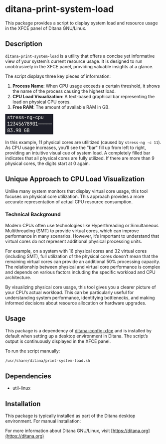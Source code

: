# ditana-print-system-load

This package provides a script to display system load and resource usage in the XFCE panel of Ditana GNU/Linux.

## Description

`ditana-print-system-load` is a utility that offers a concise yet informative view of your system’s current resource usage. It is designed to run unobtrusively in the XFCE panel, providing valuable insights at a glance.

The script displays three key pieces of information:

1. **Process Name**: When CPU usage exceeds a certain threshold, it shows the name of the process causing the highest load.
2. **CPU Load Visualization**: A text-based graphical bar representing the load on physical CPU cores.
3. **Free RAM**: The amount of available RAM in GB.

![example usage in XFCE panel](example-system-load.png)

In this example, 11 physical cores are utilitized (caused by `stress-ng -c 11`). As CPU usage increases, you’ll see the "bar" fill up from left to right, providing an intuitive visual cue of system load. A completely filled bar indicates that all physical cores are fully utilized.
If there are more than 9 physical cores, the digits start at 0 again.

## Unique Approach to CPU Load Visualization

Unlike many system monitors that display virtual core usage, this tool focuses on physical core utilization. This approach provides a more accurate representation of actual CPU resource consumption.

### Technical Background

Modern CPUs often use technologies like Hyperthreading or Simultaneous Multithreading (SMT) to provide virtual cores, which can improve performance in many scenarios. However, it’s important to understand that virtual cores do not represent additional physical processing units.

For example, on a system with 16 physical cores and 32 virtual cores (including SMT), full utilization of the physical cores doesn’t mean that the remaining virtual cores can provide an additional 50% processing capacity. The relationship between physical and virtual core performance is complex and depends on various factors including the specific workload and CPU architecture.

By visualizing physical core usage, this tool gives you a clearer picture of your CPU’s actual workload. This can be particularly useful for understanding system performance, identifying bottlenecks, and making informed decisions about resource allocation or hardware upgrades.

## Usage

This package is a dependency of [ditana-config-xfce](https://github.com/acrion/ditana-config-xfce) and is installed by default when setting up a desktop environment in Ditana. The script’s output is continuously displayed in the XFCE panel.

To run the script manually:

```bash
/usr/share/ditana/print-system-load.sh
```

## Dependencies

- util-linux

## Installation

This package is typically installed as part of the Ditana desktop environment. For manual installation:

For more information about Ditana GNU/Linux, visit [https://ditana.org](https://ditana.org)
